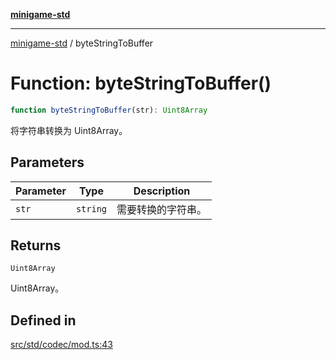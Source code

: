 [**minigame-std**](../README.md)

***

[minigame-std](../README.md) / byteStringToBuffer

# Function: byteStringToBuffer()

```ts
function byteStringToBuffer(str): Uint8Array
```

将字符串转换为 Uint8Array。

## Parameters

| Parameter | Type | Description |
| ------ | ------ | ------ |
| `str` | `string` | 需要转换的字符串。 |

## Returns

`Uint8Array`

Uint8Array。

## Defined in

[src/std/codec/mod.ts:43](https://github.com/JiangJie/minigame-std/blob/eeac001add8ab13d21bab6e48cf53f07cd0a9aad/src/std/codec/mod.ts#L43)

